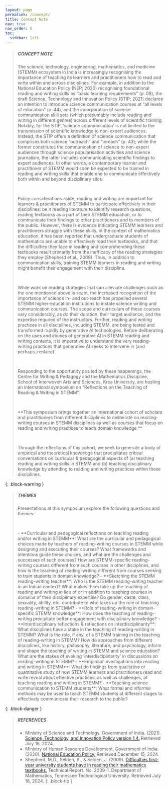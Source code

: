 ```yaml
---
layout: page
permalink: /concept/
title: Concept Note
nav: true
nav_order: 6
toc:
  sidebar: left
---
```


> ##### **CONCEPT NOTE**
>
>The science, technology, engineering, mathematics, and medicine (STEMM) ecosystem in India is increasingly recognising the importance of teaching its learners and practitioners how to read and write within and across disciplines. For example, in addition to the National Education Policy (NEP; 2020) recognising foundational reading and writing skills as “basic learning requirements” (p. 08), the draft Science, Technology and Innovation Policy (STIP; 2021) declares an intention to introduce science communication courses at “all levels of education” (p. 44), and the incorporation of science communication skill sets (which presumably include reading and writing in different genres) across different levels of scientific training. Notably, for the STIP, ‘science communication’ is not limited to the transmission of scientific knowledge to non-expert audiences. Instead, the STIP offers a definition of science communication that comprises both science “outreach” and “inreach” (p. 43); while the former constitutes the communication of science to non-expert audiences through science popularisation activities and science journalism, the latter includes communicating scientific findings to expert audiences. In other words, a contemporary learner and practitioner of STEMM would soon be expected to be trained in reading and writing skills that enable one to communicate effectively both within and beyond disciplinary silos.
> <p>&nbsp;</p>
>Policy considerations aside, reading and writing are important for learners & practitioners of STEMM to participate effectively in their disciplines: be it reading literature to identify research questions, reading textbooks as a part of their STEMM education, or to communicate their findings to other practitioners and to members of the public. However, there is evidence indicating STEMM learners and practitioners struggle with these skills. In the context of mathematics education, it has been reported that undergraduate students of mathematics are unable to effectively read their textbooks, and that the difficulties they face in reading and comprehending these textbooks result primarily from the inefficacy of the reading strategies they employ (Shepherd et al., 2009). Thus, in addition to communication skills, training STEMM learners in reading and writing might benefit their engagement with their discipline.
> <p>&nbsp;</p>
>While work on reading strategies that can alleviate challenges such as the one mentioned above is scant, the increased recognition of the importance of science in- and out-reach has propelled several STEMM higher-education institutions to instate science writing and communication courses. The scope and curriculum of these courses vary considerably, as do their duration, their target audience, and the expertise required of the instructors. Further, reading and writing practices in all disciplines, including STEMM, are being tested and transformed rapidly by generative AI technologies. Before deliberating on the uses and abuses of generative AI in STEMM reading and writing contexts, it is imperative to understand the very reading-writing practices that generative AI seeks to intervene in (and perhaps, replace). 
> <p>&nbsp;</p>
>Responding to the opportunity posited by these happenings, the Centre for Writing & Pedagogy and the Mathematics Discipline, School of Interwoven Arts and Sciences, Krea University, are hosting an international symposium on “Reflections on the Teaching of Reading & Writing in STEMM”. 
> <p>&nbsp;</p>
>**This symposium brings together an international cohort of scholars and practitioners from different disciplines to deliberate on reading-writing courses in STEMM disciplines as well as courses that focus on reading and writing practices to teach domain knowledge.**
> <p>&nbsp;</p>
>Through the reflections of this cohort, we seek to generate a body of empirical and theoretical knowledge that precipitates critical conversations on curricular & pedagogical aspects of (a) teaching reading and writing skills in STEMM and (b) teaching disciplinary knowledge by attending to reading and writing practices within these disciplines.
 
{: .block-warning }


> ##### **THEMES**
>Presentations at this symposium explore the following questions and themes:
> <p>&nbsp;</p>
> - **Curricular and pedagogical reflections on teaching reading and/or writing in STEMM**: What are the curricular and pedagogical choices made by teachers of reading-writing courses in STEMM while designing and executing their courses? What frameworks and intentions guide these choices, and what are the challenges and successes of such courses? How are STEMM-specific reading-writing courses different from such courses in other disciplines, and how is the teaching of reading-writing different from courses seeking to train students in domain knowledge?
> - **Sketching the STEMM reading-writing teacher**: Who is the STEMM reading-writing teacher in an Indian context? What makes them take up the teaching of reading and writing in lieu of or in addition to teaching courses in domains of their disciplinary expertise? Do gender, caste, class, sexuality, ability, etc. contribute to who takes up the role of teaching reading-writing in STEMM? 
> - **Role of reading-writing in domain-specific STEMM knowledge**: How does the teaching of reading-writing precipitate better engagement with disciplinary knowledge?
> - **Interdisciplinary reflections & reflections on interdisciplinarity**: What disciplines have a stake in the teaching of reading-writing in STEMM? What is the role, if any, of a STEMM training in the teaching of reading-writing in STEMM? How do approaches from different disciplines, like history, philosophy, literature, and psychology, inform and shape the teaching of writing in STEMM and science education? What are the stakes of evoking ‘interdisciplinarity' in discussions on reading-writing in STEMM?
> - **Empirical investigations into reading and writing in STEMM**: What do findings from qualitative or quantitative study of how STEMM learners and practitioners read and write reveal about effective practices, as well as challenges, of teaching reading and writing in STEMM?
> - **Teaching science communication to STEMM students**: What formal and informal methods may be used to teach STEMM students at different stages to effectively communicate their research to the public?

{: .block-danger }

> ##### **REFERENCES**
>
> - Ministry of Science and Technology, Government of India. (2021). <a href="https://dst.gov.in/sites/default/files/STIP_Doc_1.4_Dec2020.pdf" target="_blank">Science, Technology, and Innovation Policy version 1.4.</a> Retrieved July 16, 2024.
> - Ministry of Human Resource Development, Government of India. (2020). <a href="https://www.education.gov.in/sites/upload_files/mhrd/files/NEP_Final_English_0.pdf" target="_blank">National Education Policy.</a> Retrieved December 15, 2024.
> - Shepherd, M.D., Selden, A., & Selden, J. (2009). <a href="https://files.eric.ed.gov/fulltext/ED518599.pdf" target="_blank">Difficulties first-year university students have in reading their mathematics textbooks.</a> Technical Report. No. 2009-1. Department of Mathematics, Tennessee Technological University. Retrieved July 16, 2024.
{: .block-tip }


